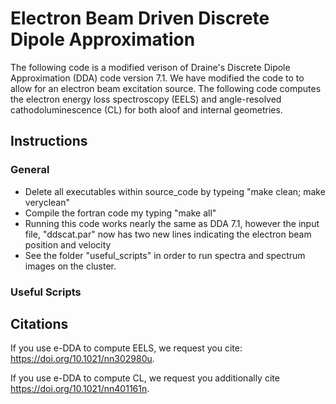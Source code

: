 # Electron Beam Driven Discrete Dipole Approximation

The following code is a modified verison of Draine's Discrete Dipole Approximation (DDA) code version 7.1. We have modified the code to to allow for an electron beam excitation source. The following code computes the electron energy loss spectroscopy (EELS) and angle-resolved cathodoluminescence (CL) for both aloof and internal geometries. 

## Instructions
### General 
* Delete all executables within source_code by typeing "make clean; make veryclean"
* Compile the fortran code my typing "make all"
* Running this code works nearly the same as DDA 7.1, however the input file, "ddscat.par" now has two new lines indicating the electron beam position and velocity
* See the folder "useful_scripts" in order to run spectra and spectrum images on the cluster.

### Useful Scripts 

## Citations
If you use e-DDA to compute EELS, we request you cite: https://doi.org/10.1021/nn302980u.

If you use e-DDA to compute CL, we request you additionally cite https://doi.org/10.1021/nn401161n.
